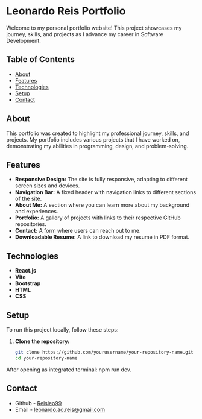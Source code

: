 # Leonardo Reis Portfolio

Welcome to my personal portfolio website! This project showcases my journey, skills, and projects as I advance my career in Software Development.

## Table of Contents

- [About](#about)
- [Features](#features)
- [Technologies](#technologies)
- [Setup](#setup)
- [Contact](#contact)

## About

This portfolio was created to highlight my professional journey, skills, and projects. My portfolio includes various projects that I have worked on, demonstrating my abilities in programming, design, and problem-solving.

## Features

- **Responsive Design:** The site is fully responsive, adapting to different screen sizes and devices.
- **Navigation Bar:** A fixed header with navigation links to different sections of the site.
- **About Me:** A section where you can learn more about my background and experiences.
- **Portfolio:** A gallery of projects with links to their respective GitHub repositories.
- **Contact:** A form where users can reach out to me.
- **Downloadable Resume:** A link to download my resume in PDF format.

## Technologies

- **React.js**
- **Vite**
- **Bootstrap**
- **HTML**
- **CSS**

## Setup

To run this project locally, follow these steps:

1. **Clone the repository:**

   ```bash
   git clone https://github.com/yourusername/your-repository-name.git
   cd your-repository-name
After opening as integrated terminal: npm run dev.

## Contact

* Github - [Reisleo99](https://github.com/Reisleo99)
* Email - [leonardo.ao.reis@gmail.com](leonardo.ao.reis@gmail.com)
